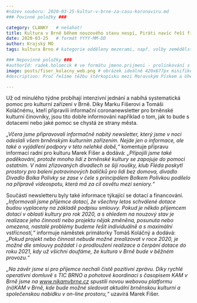 ```yaml
---
#název souboru: 2020-03-25-kultur-v-brne-za-casu-koronaviru.md
### Povinné položky ###

category: CLANKY   # nešahat!
title: Kultura v Brně během nouzového stavu nespí, Piráti navíc řeší financování a pomoc
date: 2020-03-25   # formát YYYY-MM-DD
author: Krajský MO
tags: kultura Brno # kategorie odděleny mezerami, např. volby zemědělství životní-prostředí piráti (viz https://jihomoravsky.pirati.cz/tags/)

### Nepovinné položky ###
#authorId: radek.holomcik # ve formátu jmeno.prijmeni - prolinkování s profilem přes uid
image: posts/fiser_kolacny_web.png # obrázek ideálně 420x677px minifikovaný přes https://tinypng.com/
#description: Proč řešíme těžbu štěrkopísku mezi Moravským Pískem a Uherským Ostrohem? Podrobné info o celé kauze.

---
```


Už od minulého týdne probíhají intenzivní jednání a nabíhá systematická pomoc pro kulturní zařízení v Brně. Díky Marku Fišerovi a Tomáši Koláčnému, kteří připravili informační coronanewsletter pro brněnské kulturní činovníky, jsou tito dobře informováni například o tom, jak to bude s dotacemi nebo jaké pomoc se chystá ze strany města.

*„Včera jsme připravovali informačně nabitý newsletter, který jsme v noci odeslali všem brněnským kulturním zařízením. Nejde jen o informace, ale také o vyjádření podpory v této nelehké době,“* komentuje přípravu informací radní pro kulturu Marek Fišer a dodává: *„Připojili jsme také poděkování, protože mnoho lidí z brněnské kultury se zapojuje do pomoci ostatním. V námi zřizovaných divadlech se šijí roušky, klub Fléda poskytl prostory pro balení potravinových balíčků pro lidi bez domova, divadlo Divadlo Bolka Polívky se zase v čele s principálem Bolkem Polívkou podílelo na přípravě videospotu, která má za cíl osvětu mezi seniory.“*

Součástí newsletteru byly také informace týkající se dotací a financování. *„Informovali jsme příjemce dotací, že všechny letos schválené dotace budou vyplaceny na základě podpisu smlouvy. Pokud je někdo příjemcem dotací v oblasti kultury pro rok 2020, a s ohledem na nouzový stav je realizace jeho činnosti nebo projektu nějak změněna, posunuta nebo omezena, nastalé problémy budeme řešit individuálně a s maximální vstřícností,“* informuje náměstek primátorky Tomáš Koláčný a dodává: *„Pokud projekt nebo činnost nebude možné zrealizovat v roce 2020, je možné dle smlouvy požádat i o prodloužení realizace a čerpání dotace do roku 2021, kdy už všichni doufáme, že kultura v Brně bude v běžném provozu.“*

*„Na závěr jsme si pro příjemce nechali čistě pozitivní zprávu. Díky rychlé operativní domluvě s TIC BRNO a pohotové koordinaci s časopisem KAM v Brně jsme na www.nikamvbrne.cz spustili novou webovou platformu (ni)KAM v Brně, kde bude možné sledovat aktuální brněnskou kulturní a společenskou nabídku v on-line prostoru,“* uzavírá Marek Fišer.
